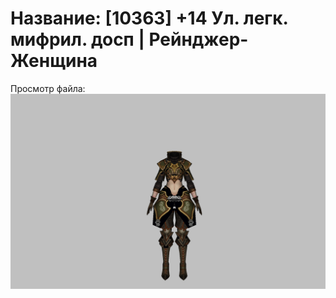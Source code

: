 # Название: [10363] +14 Ул. легк. мифрил. досп | Рейнджер-Женщина

Просмотр файла:
![p030021.png](p030021.png)